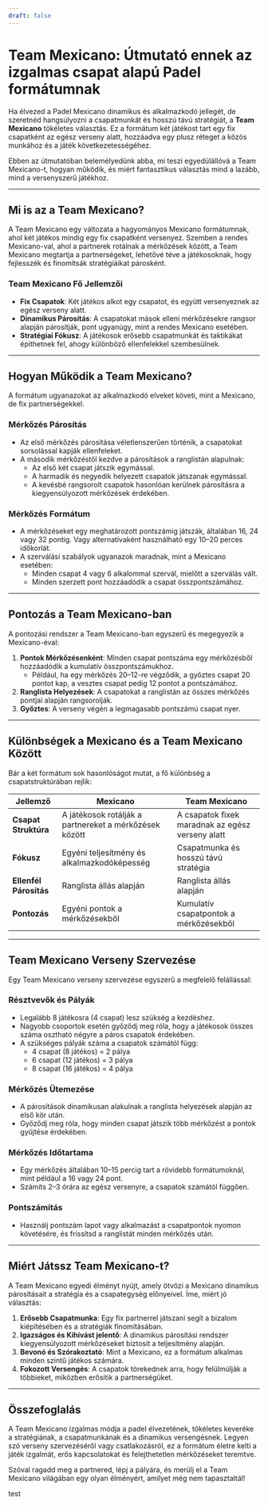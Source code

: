 ```yaml
---
draft: false
---
```

# Team Mexicano: Útmutató ennek az izgalmas csapat alapú Padel formátumnak

Ha élvezed a Padel Mexicano dinamikus és alkalmazkodó jellegét, de szeretnéd hangsúlyozni a csapatmunkát és hosszú távú stratégiát, a **Team Mexicano** tökéletes választás. Ez a formátum két játékost tart egy fix csapatként az egész verseny alatt, hozzáadva egy plusz réteget a közös munkához és a játék következetességéhez.

Ebben az útmutatóban belemélyedünk abba, mi teszi egyedülállóvá a Team Mexicano-t, hogyan működik, és miért fantasztikus választás mind a lazább, mind a versenyszerű játékhoz.

---

## **Mi is az a Team Mexicano?**

A Team Mexicano egy változata a hagyományos Mexicano formátumnak, ahol két játékos mindig egy fix csapatként versenyez. Szemben a rendes Mexicano-val, ahol a partnerek rotálnak a mérkőzések között, a Team Mexicano megtartja a partnerségeket, lehetővé téve a játékosoknak, hogy fejlesszék és finomítsák stratégiáikat párosként.

### **Team Mexicano Fő Jellemzői**
- **Fix Csapatok**: Két játékos alkot egy csapatot, és együtt versenyeznek az egész verseny alatt.
- **Dinamikus Párosítás**: A csapatokat mások elleni mérkőzésekre rangsor alapján párosítják, pont ugyanúgy, mint a rendes Mexicano esetében.
- **Stratégiai Fókusz**: A játékosok erősebb csapatmunkát és taktikákat építhetnek fel, ahogy különböző ellenfelekkel szembesülnek.

---

## **Hogyan Működik a Team Mexicano?**

A formátum ugyanazokat az alkalmazkodó elveket követi, mint a Mexicano, de fix partnerségekkel.

### **Mérkőzés Párosítás**
- Az első mérkőzés párosítása véletlenszerűen történik, a csapatokat sorsolással kapják ellenfeleket.
- A második mérkőzéstől kezdve a párosítások a ranglistán alapulnak:
  - Az első két csapat játszik egymással.
  - A harmadik és negyedik helyezett csapatok játszanak egymással.
  - A kevésbé rangsorolt csapatok hasonlóan kerülnek párosításra a kiegyensúlyozott mérkőzések érdekében.

### **Mérkőzés Formátum**
- A mérkőzéseket egy meghatározott pontszámig játszák, általában 16, 24 vagy 32 pontig. Vagy alternatívaként használható egy 10–20 perces időkorlát.
- A szerválási szabályok ugyanazok maradnak, mint a Mexicano esetében:
  - Minden csapat 4 vagy 6 alkalommal szervál, mielőtt a szerválás vált.
  - Minden szerzett pont hozzáadódik a csapat összpontszámához.

---

## **Pontozás a Team Mexicano-ban**

A pontozási rendszer a Team Mexicano-ban egyszerű és megegyezik a Mexicano-éval:

1. **Pontok Mérkőzésenként**: Minden csapat pontszáma egy mérkőzésből hozzáadódik a kumulatív összpontszámukhoz.
   - Például, ha egy mérkőzés 20–12-re végződik, a győztes csapat 20 pontot kap, a vesztes csapat pedig 12 pontot a pontszámához.
2. **Ranglista Helyezések**: A csapatokat a ranglistán az összes mérkőzés pontjai alapján rangsorolják.
3. **Győztes**: A verseny végén a legmagasabb pontszámú csapat nyer.

---

## **Különbségek a Mexicano és a Team Mexicano Között**

Bár a két formátum sok hasonlóságot mutat, a fő különbség a csapatstruktúrában rejlik:

| **Jellemző**            | **Mexicano**                                     | **Team Mexicano**                                  |
|-------------------------|-------------------------------------------------|---------------------------------------------------|
| **Csapat Struktúra**    | A játékosok rotálják a partnereket a mérkőzések között | A csapatok fixek maradnak az egész verseny alatt    |
| **Fókusz**              | Egyéni teljesítmény és alkalmazkodóképesség       | Csapatmunka és hosszú távú stratégia                |
| **Ellenfél Párosítás**  | Ranglista állás alapján                          | Ranglista állás alapján                            |
| **Pontozás**            | Egyéni pontok a mérkőzésekből                    | Kumulatív csapatpontok a mérkőzésekből             |

---

## **Team Mexicano Verseny Szervezése**

Egy Team Mexicano verseny szervezése egyszerű a megfelelő felállással:

### **Résztvevők és Pályák**
- Legalább 8 játékosra (4 csapat) lesz szükség a kezdéshez.
- Nagyobb csoportok esetén győződj meg róla, hogy a játékosok összes száma osztható négyre a páros csapatok érdekében.
- A szükséges pályák száma a csapatok számától függ:
  - 4 csapat (8 játékos) = 2 pálya
  - 6 csapat (12 játékos) = 3 pálya
  - 8 csapat (16 játékos) = 4 pálya

### **Mérkőzés Ütemezése**
- A párosítások dinamikusan alakulnak a ranglista helyezések alapján az első kör után.
- Győződj meg róla, hogy minden csapat játszik több mérkőzést a pontok gyűjtése érdekében.

### **Mérkőzés Időtartama**
- Egy mérkőzés általában 10–15 percig tart a rövidebb formátumoknál, mint például a 16 vagy 24 pont.
- Számíts 2–3 órára az egész versenyre, a csapatok számától függően.

### **Pontszámítás**
- Használj pontszám lapot vagy alkalmazást a csapatpontok nyomon követésére, és frissítsd a ranglistát minden mérkőzés után.

---

## **Miért Játssz Team Mexicano-t?**

A Team Mexicano egyedi élményt nyújt, amely ötvözi a Mexicano dinamikus párosításait a stratégia és a csapategység előnyeivel. Íme, miért jó választás:

1. **Erősebb Csapatmunka**: Egy fix partnerrel játszani segít a bizalom kiépítésében és a stratégiák finomításában.
2. **Igazságos és Kihívást jelentő**: A dinamikus párosítási rendszer kiegyensúlyozott mérkőzéseket biztosít a teljesítmény alapján.
3. **Bevonó és Szórakoztató**: Mint a Mexicano, ez a formátum alkalmas minden szintű játékos számára.
4. **Fokozott Versengés**: A csapatok törekednek arra, hogy felülmúlják a többieket, miközben erősítik a partnerségüket.

---

## **Összefoglalás**

A Team Mexicano izgalmas módja a padel élvezetének, tökéletes keveréke a stratégiának, a csapatmunkának és a dinamikus versengésnek. Legyen szó verseny szervezéséről vagy csatlakozásról, ez a formátum életre kelti a játék izgalmát, erős kapcsolatokat és felejthetetlen mérkőzéseket teremtve.

Szóval ragadd meg a partnered, lépj a pályára, és merülj el a Team Mexicano világában egy olyan élményért, amilyet még nem tapasztaltál!

test